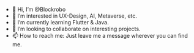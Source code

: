 - 👋 Hi, I’m @Blockrobo
- 👀 I’m interested in UX-Design, AI, Metaverse, etc.
- 🌱 I’m currently learning Flutter & Java.
- 💞️ I’m looking to collaborate on interesting projects.
- 📫 How to reach me: Just leave me a message wherever you can find me.

<!---
Blockrobo/Blockrobo is a ✨ special ✨ repository because its `README.md` (this file) appears on your GitHub profile.
You can click the Preview link to take a look at your changes.
--->
